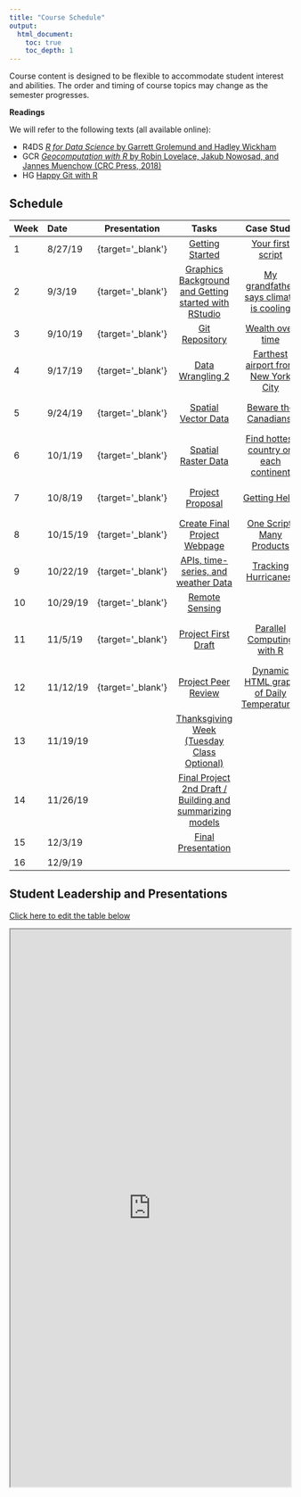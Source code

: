 ```yaml
---
title: "Course Schedule"
output:
  html_document:
    toc: true
    toc_depth: 1
---
```




Course content is designed to be flexible to accommodate student interest and abilities.  The order and timing of course topics may change as the semester progresses.  

**Readings**

We will refer to the following texts (all available online):

* R4DS [_R for Data Science_ by Garrett Grolemund and Hadley Wickham](http://r4ds.had.co.nz)
* GCR  [_Geocomputation with R_ by Robin Lovelace, Jakub Nowosad, and Jannes Muenchow (CRC Press, 2018)](https://geocompr.robinlovelace.net/)
* HG [Happy Git with R](https://happygitwithr.com/)


## Schedule

| Week | Date | Presentation | Tasks  |  Case Study | [DataCamp](https://www.datacamp.com/enterprise/geo511-spatial-data-science) | 
|:-|:-|:-:|:---:|:---:|:---:|
|  1 |  8/27/19 |  [<i class='fas fa-desktop'>   </i>](pres/PS_01.html){target='_blank'} |  [Getting Started](./TK_01.html) |  [Your first script](./CS_01.html) |  Introduction to R |
 |  2 |  9/3/19 |  [<i class='fas fa-desktop'>   </i>](https://docs.google.com/presentation/d/e/2PACX-1vQNTlhZoW31RdJf0R_Ck0Dxyzzejn6I06uvGnp6C4wmKV8x2vVBBjFyLxqaCbfCykbhp6-TXjacR8A2/pub?start=false&loop=false&delayms=5000){target='_blank'} |  [Graphics Background and Getting started with RStudio](./TK_02.html) |  [My grandfather says climate is cooling](./CS_02.html) |  Data Visualization with ggplot |
 |  3 |  9/10/19 |  [<i class='fas fa-desktop'>   </i>](https://docs.google.com/presentation/d/e/2PACX-1vQz-fvEBOO92SUMjbdfmlr3aQ4AYVTrblX1R33DTOxMYJIF5icvGhzOinvf4cdAgqmc2NFA7gFf_Wmx/pub?start=false&loop=false&delayms=3000){target='_blank'} |  [Git Repository](./TK_03.html) |  [Wealth over time](./CS_03.html) |  Introduction to the Tidyverse |
 |  4 |  9/17/19 |  [<i class='fas fa-desktop'>   </i>](https://docs.google.com/presentation/d/e/2PACX-1vQGwl7rKVV13salaZ9-wTf4hLggWIV4ydTjKlkMSm8LA6oO10tusMBtzaGIaY_vPVD1wf-QO9Y_tqHW/pub?start=false&loop=false&delayms=3000){target='_blank'} |  [Data Wrangling 2](./TK_04.html) |  [Farthest airport from New York City](./CS_04.html) |  Working with Geospatial Data in R |
 |  5 |  9/24/19 |  [<i class='fas fa-desktop'>   </i>](pres/PS_05.html){target='_blank'} |  [Spatial Vector Data](./TK_05.html) |  [Beware the Canadians!](./CS_05.html) |  Spatial Analysis in R with sf and raster |
 |  6 |  10/1/19 |  [<i class='fas fa-desktop'>   </i>](pres/PS_06_raster.html){target='_blank'} |  [Spatial Raster Data](./TK_06.html) |  [Find hottest country on each continent](./CS_06.html) |  Communicating with Data in the Tidyverse |
 |  7 |  10/8/19 |  [<i class='fas fa-desktop'>   </i>](pres/PS_07_help.html){target='_blank'} |  [Project Proposal](./TK_07.html) |  [Getting Help!](./CS_07.html) |  Data Visualization with ggplot 2 |
 |  8 |  10/15/19 |  [<i class='fas fa-desktop'>   </i>](pres/PS_08_repro.html){target='_blank'} |  [Create Final Project Webpage](./TK_08.html) |  [One Script, Many Products](./CS_08.html) |  Importing Data in R 1 |
 |  9 |  10/22/19 |  [<i class='fas fa-desktop'>   </i>](pres/PS_09_weather.html){target='_blank'} |  [APIs, time-series, and weather Data](./TK_09.html) |  [Tracking Hurricanes!](./CS_09.html) |  Importing Data in R 2 |
 |  10 |  10/29/19 |  [<i class='fas fa-desktop'>   </i>](pres/PS_10_RS.html){target='_blank'} |  [Remote Sensing](./TK_10.html) |  []() |  Cleaning Data in R |
 |  11 |  11/5/19 |  [<i class='fas fa-desktop'>   </i>](pres/PS_11_ParallelProcessing.html){target='_blank'} |  [Project First Draft](./TK_11.html) |  [Parallel Computing with R](./CS_11.html) |  Exploratory Data Analysis in R: Case Study |
 |  12 |  11/12/19 |  [<i class='fas fa-desktop'>   </i>](pres/PS_12.html){target='_blank'} |  [Project Peer Review](./TK_12.html) |  [Dynamic HTML graph of Daily Temperatures](./CS_12.html) |   |
 |  13 |  11/19/19 |   |  [Thanksgiving Week (Tuesday Class Optional)](./TK_13.html) |  []() |   |
 |  14 |  11/26/19 |   |  [Final Project 2nd Draft / Building and summarizing models](./TK_14.html) |  []() |   |
 |  15 |  12/3/19 |   |  [Final Presentation](./TK_15.html) |  []() |   |
 |  16 |  12/9/19 |   |  []() |  []() |   |
 



## Student Leadership and Presentations

[Click here to edit the table below](https://docs.google.com/spreadsheets/d/1gG3uzYcu6xWbU5A_UqTWZSM1JhA3wRbLHfPVR5Ju9YI/edit?usp=sharing)

<iframe src="https://docs.google.com/spreadsheets/d/e/2PACX-1vSMxIiM16ZBusK8bJGrOwt1h6i5PGkSPXt7I6RukgzGtS3-y4DKjhdJ6Cm438fRBQkGYmhrVay-KzOg/pubhtml?gid=868447735&amp;single=true&amp;widget=true&amp;headers=false" style='height: 1000px; width: 100%;' ></iframe>

